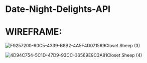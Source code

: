 # Date-Night-Delights-API
# WIREFRAME:
![F9257200-60C5-4339-B8B2-4A5F4D071569Closet Sheep (3)](https://github.com/Abdel7004/Date-Night-Delights-API/assets/122936887/66e4402f-4650-49c4-ae2a-0d58b63a5d61)

![4D94C754-5C1D-47D9-93CC-36569E9C3A81Closet Sheep (4)](https://github.com/Abdel7004/Date-Night-Delights-API/assets/122936887/f4e9200f-7c6d-493c-ad5f-62a92b0de572)
